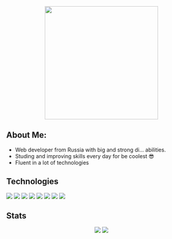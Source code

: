 <div align="center">
    <img src="https://i.giphy.com/media/Dh5q0sShxgp13DwrvG/giphy.webp" width="300">
</div>

## About Me:


- Web developer from Russia with big and strong di... abilities.
- Studing and improving skills every day for be coolest 😎
- Fluent in a lot of technologies

## Technologies

![](https://img.shields.io/badge/Linux-FCC624?style=for-the-badge&logo=linux&logoColor=black)
![](https://img.shields.io/badge/JavaScript-F7DF1E?style=for-the-badge&logo=javascript&logoColor=black)
![](https://img.shields.io/badge/Node.js-43853D?style=for-the-badge&logo=node.js&logoColor=white)
![](https://img.shields.io/badge/Sass-CC6699?style=for-the-badge&logo=sass&logoColor=white)
![](https://img.shields.io/badge/React-20232A?style=for-the-badge&logo=react&logoColor=61DAFB)
![](https://img.shields.io/badge/PostgreSQL-316192?style=for-the-badge&logo=postgresql&logoColor=white)
![](https://img.shields.io/badge/MongoDB-4EA94B?style=for-the-badge&logo=mongodb&logoColor=white)
![](https://img.shields.io/badge/Flutter-02569B?style=for-the-badge&logo=flutter&logoColor=white)

## Stats

<div align="center">
    
![](http://github-profile-summary-cards.vercel.app/api/cards/profile-details?username=OGLwqx&theme=aura_dark)
![](https://wakatime.com/share/@d2nil/148c176f-7316-41c7-99d2-004e6768283f.png)
<!-- ![](http://github-profile-summary-cards.vercel.app/api/cards/repos-per-language?username=OGLwqx&theme=aura_dark)
![](https://github-readme-streak-stats.herokuapp.com?user=OGLwqx&theme=dracula) -->
    
</div>
